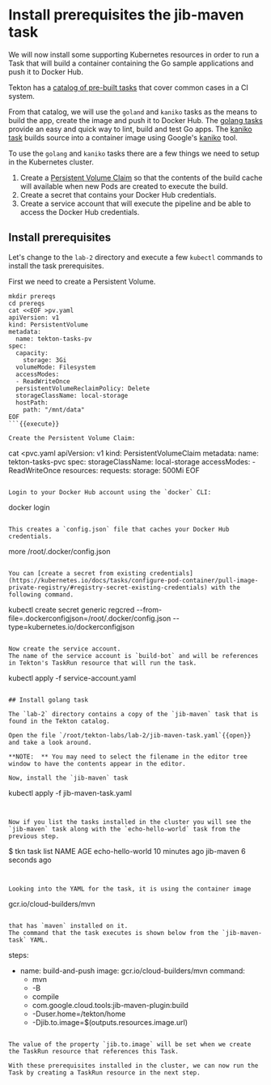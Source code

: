 # Install prerequisites the jib-maven task

We will now install some supporting Kubernetes resources in order to run a Task that will build a container containing the Go sample applications and push it to Docker Hub.

Tekton has a [catalog of pre-built tasks](https://github.com/tektoncd/catalog) that cover common cases in a CI system.

From that catalog, we will use the `goland` and `kaniko` tasks as the means to build the app, create the image and push it to Docker Hub.
The [golang tasks](https://github.com/tektoncd/catalog/blob/v1beta1/golang/README.md) provide an easy and quick way to lint, build and test Go apps.
The [kaniko task](https://github.com/tektoncd/catalog/blob/v1beta1/kaniko/README.md) builds source into a container image using Google's [kaniko](https://github.com/GoogleCloudPlatform/kaniko) tool.


To use the `golang` and `kaniko` tasks there are a few things we need to setup in the Kubernetes cluster.

1. Create a [Persistent Volume Claim](https://kubernetes.io/docs/concepts/storage/persistent-volumes/) so that the contents of the build cache will available when new Pods are created to execute the build.
1. Create a secret that contains your Docker Hub credentials.
1. Create a service account that will execute the pipeline and be able to access the Docker Hub credentials.

## Install prerequisites

Let's change to the `lab-2` directory and execute a few `kubectl` commands to install the task prerequisites.

First we need to create a Persistent Volume.

```
mkdir prereqs
cd prereqs
cat <<EOF >pv.yaml
apiVersion: v1
kind: PersistentVolume
metadata:
  name: tekton-tasks-pv
spec:
  capacity:
    storage: 3Gi
  volumeMode: Filesystem
  accessModes:
  - ReadWriteOnce
  persistentVolumeReclaimPolicy: Delete
  storageClassName: local-storage
  hostPath:
    path: "/mnt/data"
EOF
```{{execute}}

Create the Persistent Volume Claim:

```
cat <<EOF >pvc.yaml
apiVersion: v1
kind: PersistentVolumeClaim
metadata:
  name: tekton-tasks-pvc
spec:
  storageClassName: local-storage
  accessModes:
    - ReadWriteOnce
  resources:
    requests:
      storage: 500Mi
EOF
```{{execute}}

Login to your Docker Hub account using the `docker` CLI:

```
docker login
```{{execute}}

This creates a `config.json` file that caches your Docker Hub credentials.

```
more /root/.docker/config.json
```{{execute}}

You can [create a secret from existing credentials](https://kubernetes.io/docs/tasks/configure-pod-container/pull-image-private-registry/#registry-secret-existing-credentials) with the following command.

```
kubectl create secret generic regcred  --from-file=.dockerconfigjson=/root/.docker/config.json --type=kubernetes.io/dockerconfigjson
```{{execute}}

Now create the service account.
The name of the service account is `build-bot` and will be references in Tekton's TaskRun resource that will run the task.

```
kubectl apply -f service-account.yaml
```{{execute}}

## Install golang task

The `lab-2` directory contains a copy of the `jib-maven` task that is found in the Tekton catalog.

Open the file `/root/tekton-labs/lab-2/jib-maven-task.yaml`{{open}} and take a look around.

**NOTE:  ** You may need to select the filename in the editor tree window to have the contents appear in the editor.

Now, install the `jib-maven` task

```
kubectl apply -f jib-maven-task.yaml
```{{execute}}


Now if you list the tasks installed in the cluster you will see the `jib-maven` task along with the `echo-hello-world` task from the previous step.

```
$ tkn task list
NAME               AGE
echo-hello-world   10 minutes ago
jib-maven          6 seconds ago
```


Looking into the YAML for the task, it is using the container image

```
gcr.io/cloud-builders/mvn
```

that has `maven` installed on it.
The command that the task executes is shown below from the `jib-maven-task` YAML.

```
steps:
- name: build-and-push
  image: gcr.io/cloud-builders/mvn
  command:
  - mvn
  - -B
  - compile
  - com.google.cloud.tools:jib-maven-plugin:build
  - -Duser.home=/tekton/home
  - -Djib.to.image=$(outputs.resources.image.url)
```

The value of the property `jib.to.image` will be set when we create the TaskRun resource that references this Task.

With these prerequisites installed in the cluster, we can now run the Task by creating a TaskRun resource in the next step.

